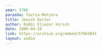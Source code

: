 ```yaml
---
year: 5766
parasha: Tazria-Metzora
title: Jewish Doctor
author: Rabbi Eliezer Hirsch
date: 2006-04-29
link: https://archive.org/embed/57663041
layout: audio
---
```

